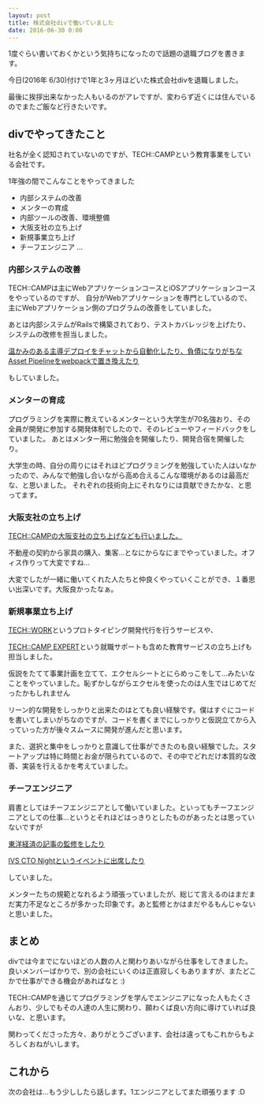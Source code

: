 ```yaml
---
layout: post
title: 株式会社divで働いていました
date: 2016-06-30 0:00
---
```


1度ぐらい書いておくかという気持ちになったので話題の退職ブログを書きます。

今日(2016年 6/30)付けで1年と3ヶ月ほどいた株式会社divを退職しました。

最後に挨拶出来なかった人もいるのがアレですが、変わらず近くには住んでいるのでまたご飯など行きたいです。

## divでやってきたこと

社名が全く認知されていないのですが、TECH::CAMPという教育事業をしている会社です。

1年強の間でこんなことをやってきました

- 内部システムの改善
- メンターの育成
- 内部ツールの改善、環境整備
- 大阪支社の立ち上げ
- 新規事業立ち上げ
- チーフエンジニア
...

### 内部システムの改善

TECH::CAMPは主にWebアプリケーションコースとiOSアプリケーションコースをやっているのですが、
自分がWebアプリケーションを専門としているので、主にWebアプリケーション側のプログラムの改善をしていました。

あとは内部システムがRailsで構築されており、テストカバレッジを上げたり、システムの改修を担当しました。

[温かみのある主導デプロイをチャットから自動化したり、負債になりがちなAsset Pipelineをwebpackで置き換えたり](http://qiita.com/takashi/items/38c37df8fb94f147dae4)

もしていました。

### メンターの育成

プログラミングを実際に教えているメンターという大学生が70名強おり、その全員が開発に参加する開発体制でしたので、そのレビューやフィードバックをしていました。
あとはメンター用に勉強会を開催したり、開発合宿を開催したり。

大学生の時、自分の周りにはそれほどプログラミングを勉強していた人はいなかったので、みんなで勉強し合いながら高め合えるこんな環境があるのは最高だな、と思いました。
それぞれの技術向上にそれなりには貢献できたかな、と思ってます。

### 大阪支社の立ち上げ

[TECH::CAMPの大阪支社の立ち上げなども行いました。](http://blog.tech-camp.in/?p=414)

不動産の契約から家具の購入、集客...となにからなにまでやっていました。オフィス作りって大変ですね...

大変でしたが一緒に働いてくれた人たちと仲良くやっていくことができ、１番思い出深いです。大阪良かったなぁ。

### 新規事業立ち上げ

[TECH::WORK](https://tech-work.in/)というプロトタイピング開発代行を行うサービスや、

[TECH::CAMP EXPERT](http://tech-camp.in/expert)という就職サポートも含めた教育サービスの立ち上げも担当しました。

仮説をたてて事業計画を立てて、エクセルシートとにらめっこをして...みたいなことをやっていました。恥ずかしながらエクセルを使ったのは人生ではじめてだったかもしれません

リーン的な開発をしっかりと出来たのはとても良い経験です。僕はすぐにコードを書いてしまいがちなのですが、コードを書くまでにしっかりと仮説立てから入っていった方が後々スムースに開発が進んだと思います。

また、選択と集中をしっかりと意識して仕事ができたのも良い経験でした。スタートアップは特に時間とお金が限られているので、その中でどれだけ本質的な改善、実装を行えるかを考えていました。

### チーフエンジニア

肩書としてはチーフエンジニアとして働いていました。といってもチーフエンジニアとしての仕事...というとそれほどはっきりとしたものがあったとは思っていないですが

[東洋経済の記事の監修をしたり](http://store.toyokeizai.net/magazine/toyo/20160516/)

[IVS CTO Nightというイベントに出席したり](http://www.infinityventures.com/ivs/cto/)

していました。

メンターたちの規範となれるよう頑張っていましたが、総じて言えるのはまだまだ実力不足なところが多かった印象です。あと監修とかはまだやるもんじゃないと思いました。

## まとめ

divでは今までにないほどの人数の人と関わりあいながら仕事をしてきました。
良いメンバーばかりで、別の会社にいくのは正直寂しくもありますが、またどこかで仕事ができる機会があればなと :)

TECH::CAMPを通じてプログラミングを学んでエンジニアになった人もたくさんおり、少しでもその人達の人生に関わり、願わくば良い方向に導けていれば良いな、と思います。

関わってくださった方々、ありがとうございます、会社は違ってもこれからもよろしくおねがいします。

## これから

次の会社は...もう少ししたら話します。1エンジニアとしてまた頑張ります :D
